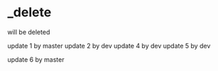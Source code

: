 # _delete
will be deleted

update 1 by master
update 2 by dev
update 4 by dev
update 5 by dev

update 6 by master